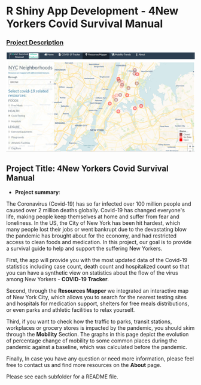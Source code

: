 # R Shiny App Development - 4New Yorkers Covid Survival Manual

### [Project Description](doc/project2_desc.md)

![screenshot](doc/figs/appscreenshot.PNG)

## Project Title: 4New Yorkers Covid Survival Manual

+ **Project summary**: 

The Coronavirus (Covid-19) has so far infected over 100 million people and caused over 2 million deaths globally. Covid-19 has changed everyone's life, making people keep themselves at home and suffer from fear and loneliness. In the US, the City of New York has been hit hardest, which many people lost their jobs or went bankrupt due to the devastating blow the pandemic has brought about for the economy, and had restricted access to clean foods and medication. In this project, our goal is to provide a survival guide to help and support the suffering New Yorkers.

First, the app will provide you with the most updated data of the Covid-19 statistics including case count, death count and hospitalized count so that you can have a synthetic view on statistics about the flow of the virus among New Yorkers - **COVID-19 Tracker**.

Second, through the **Resources Mapper** we integrated an interactive map of New York City, which allows you to search for the nearest testing sites and hospitals for medication support, shelters for free meals distributions, or even parks and athletic facilities to relax yourself.

Third, if you want to check how the traffic to parks, transit stations, workplaces or grocery stores is impacted by the pandemic, you should skim through the **Mobility** Section. The graphs in this page depict the evolution of percentage change of mobility to some common places during the pandemic against a baseline, which was calculated before the pandemic.

Finally, In case you have any question or need more information, please feel free to contact us and find more resources on the **About** page.


Please see each subfolder for a README file.


